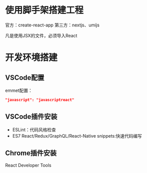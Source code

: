 # 使用脚手架搭建工程

官方：create-react-app
第三方：nextjs、umijs

凡是使用JSX的文件，必须导入React

# 开发环境搭建

## VSCode配置
emmet配置：
```json
"javascript": "javascriptreact"
```

## VSCode插件安装
- ESLint：代码风格检查
- ES7 React/Redux/GraphQL/React-Native snippets:快速代码编写

## Chrome插件安装

React Developer Tools
